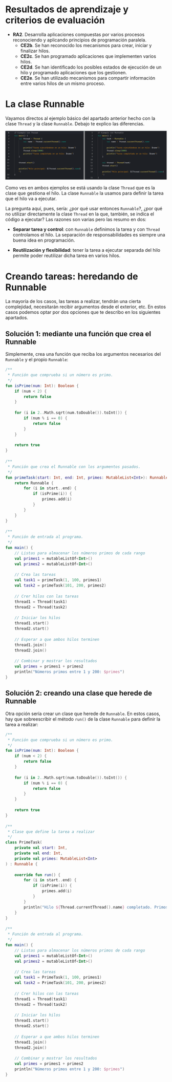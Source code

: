 # Resultados de aprendizaje y criterios de evaluación

- **RA2**. Desarrolla aplicaciones compuestas por varios procesos reconociendo y aplicando principios de programación paralela.
  - **CE2b**. Se han reconocido los mecanismos para crear, iniciar y finalizar hilos.
  - **CE2c**. Se han programado aplicaciones que implementen varios hilos.
  - **CE2d**. Se han identificado los posibles estados de ejecución de un hilo y programado aplicaciones que los gestionen.
  - **CE2e**. Se han utilizado mecanismos para compartir información entre varios hilos de un mismo proceso.

# La clase Runnable

Vayamos directos al ejemplo básico del apartado anterior hecho con la clase `Thread` y la clase `Runnable`. Debajo te explico las diferencias.

![Thread vs Runnable](./img/thread_vs_runnable.png)

Como ves en ambos ejemplos se está usando la clase `Thread` que es la clase que gestiona el hilo. La clase `Runnable` la usamos para definir la tarea que el hilo va a ejecutar.

La pregunta aquí, pues, sería: ¿por qué usar entonces `Runnable`?, ¿por qué no utilizar directamente la clase `Thread` en la que, también, se indica el código a ejecutar? Las razones son varias pero las resumo en dos:

- **Separar tarea y control**: con `Runnable` definimos la tarea y con `Thread` controlamos el hilo. La separación de responsabilidades es siempre una buena idea en programación.

- **Reutilización y flexibilidad**: tener la tarea a ejecutar separada del hilo permite poder reutilizar dicha tarea en varios hilos.

# Creando tareas: heredando de Runnable

La mayoría de los casos, las tareas a realizar, tendrán una cierta complejidad, necesitarán recibir argumentos desde el exterior, etc. En estos casos podemos optar por dos opciones que te describo en los siguientes apartados.

## Solución 1: mediante una función que crea el Runnable

Simplemente, crea una función que reciba los argumentos necesarios del `Runnable` y el propio `Runnable`:

```kotlin
/**
 * Función que comprueba si un número es primo.
 */
fun isPrime(num: Int): Boolean {
    if (num < 2) {
        return false
    }

    for (i in 2..Math.sqrt(num.toDouble()).toInt()) {
        if (num % i == 0) {
            return false
        }
    }

    return true
}

/**
 * Función que crea el Runnable con los argumentos pasados.
 */
fun primeTask(start: Int, end: Int, primes: MutableList<Int>): Runnable {
    return Runnable {
        for (i in start..end) {
            if (isPrime(i)) {
                primes.add(i)
            }
        }
    }
}

/**
 * Función de entrada al programa.
 */
fun main() {
    // Listas para almacenar los números primos de cada rango
    val primes1 = mutableListOf<Int>()
    val primes2 = mutableListOf<Int>()

    // Crea las tareas
    val task1 = primeTask(1, 100, primes1)
    val task2 = primeTask(101, 200, primes2)

    // Crer hilos con las tareas
    thread1 = Thread(task1)
    thread2 = Thread(task2)

    // Iniciar los hilos
    thread1.start()
    thread2.start()

    // Esperar a que ambos hilos terminen
    thread1.join()
    thread2.join()

    // Combinar y mostrar los resultados
    val primes = primes1 + primes2
    println("Números primos entre 1 y 200: $primes")
}
```

## Solución 2: creando una clase que herede de Runnable

Otra opción sería crear un clase que herede de `Runnable`. En estos casos, hay que sobreescribir el método `run()` de la clase `Runnable` para definir la tarea a realizar:

```kotlin
/**
 * Función que comprueba si un número es primo.
 */
fun isPrime(num: Int): Boolean {
    if (num < 2) {
        return false
    }

    for (i in 2..Math.sqrt(num.toDouble()).toInt()) {
        if (num % i == 0) {
            return false
        }
    }

    return true
}

/**
 * Clase que define la tarea a realizar
 */
class PrimeTask(
    private val start: Int,
    private val end: Int,
    private val primes: MutableList<Int>
) : Runnable {

    override fun run() {
        for (i in start..end) {
            if (isPrime(i)) {
                primes.add(i)
            }
        }
        println("Hilo ${Thread.currentThread().name} completado. Primos de $start a $end encontrados.")
    }
}

/**
 * Función de entrada al programa.
 */
fun main() {
    // Listas para almacenar los números primos de cada rango
    val primes1 = mutableListOf<Int>()
    val primes2 = mutableListOf<Int>()

    // Crea las tareas
    val task1 = PrimeTask(1, 100, primes1)
    val task2 = PrimeTask(101, 200, primes2)

    // Crer hilos con las tareas
    thread1 = Thread(task1)
    thread2 = Thread(task2)

    // Iniciar los hilos
    thread1.start()
    thread2.start()

    // Esperar a que ambos hilos terminen
    thread1.join()
    thread2.join()

    // Combinar y mostrar los resultados
    val primes = primes1 + primes2
    println("Números primos entre 1 y 200: $primes")
}
```

